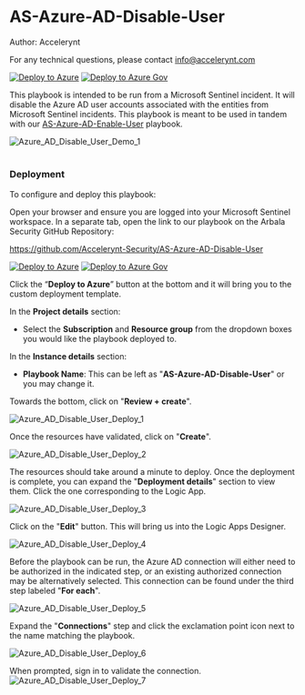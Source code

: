 # AS-Azure-AD-Disable-User
Author: Accelerynt

For any technical questions, please contact info@accelerynt.com  

[![Deploy to Azure](https://aka.ms/deploytoazurebutton)](https://portal.azure.com/#create/Microsoft.Template/uri/https%3A%2F%2Fraw.githubusercontent.com%2FAccelerynt-Security%2FAS-Azure-AD-Disable-User%2Fmaster%2Fazuredeploy.json)
[![Deploy to Azure Gov](https://aka.ms/deploytoazuregovbutton)](https://portal.azure.us/#create/Microsoft.Template/uri/https%3A%2F%2Fraw.githubusercontent.com%2FAccelerynt-Security%2FAS-Azure-AD-Disable-User%2Fmaster%2Fazuredeploy.json)    

This playbook is intended to be run from a Microsoft Sentinel incident. It will disable the Azure AD user accounts associated with the entities from Microsoft Sentinel incidents. This playbook is meant to be used in tandem with our [AS-Azure-AD-Enable-User](https://github.com/Accelerynt-Security/AS-Azure-AD-Enable-User) playbook.

![Azure_AD_Disable_User_Demo_1](Images/Azure_AD_Disable_User_Demo_1.png)


#
### Deployment

To configure and deploy this playbook:

Open your browser and ensure you are logged into your Microsoft Sentinel workspace. In a separate tab, open the link to our playbook on the Arbala Security GitHub Repository:

https://github.com/Accelerynt-Security/AS-Azure-AD-Disable-User

[![Deploy to Azure](https://aka.ms/deploytoazurebutton)](https://portal.azure.com/#create/Microsoft.Template/uri/https%3A%2F%2Fraw.githubusercontent.com%2FAccelerynt-Security%2FAS-Azure-AD-Disable-User%2Fmaster%2Fazuredeploy.json)
[![Deploy to Azure Gov](https://aka.ms/deploytoazuregovbutton)](https://portal.azure.us/#create/Microsoft.Template/uri/https%3A%2F%2Fraw.githubusercontent.com%2FAccelerynt-Security%2FAS-Azure-AD-Disable-User%2Fmaster%2Fazuredeploy.json)

Click the “**Deploy to Azure**” button at the bottom and it will bring you to the custom deployment template.

In the **Project details** section:

* Select the **Subscription** and **Resource group** from the dropdown boxes you would like the playbook deployed to.  

In the **Instance details** section:  
                                                  
* **Playbook Name**: This can be left as "**AS-Azure-AD-Disable-User**" or you may change it. 

Towards the bottom, click on "**Review + create**". 

![Azure_AD_Disable_User_Deploy_1](Images/Azure_AD_Disable_User_Deploy_1.png)

Once the resources have validated, click on "**Create**".

![Azure_AD_Disable_User_Deploy_2](Images/Azure_AD_Disable_User_Deploy_2.png)

The resources should take around a minute to deploy. Once the deployment is complete, you can expand the "**Deployment details**" section to view them.
Click the one corresponding to the Logic App.

![Azure_AD_Disable_User_Deploy_3](Images/Azure_AD_Disable_User_Deploy_3.png)

Click on the "**Edit**" button. This will bring us into the Logic Apps Designer.

![Azure_AD_Disable_User_Deploy_4](Images/Azure_AD_Disable_User_Deploy_4.png)

Before the playbook can be run, the Azure AD connection will either need to be authorized in the indicated step, or an existing authorized connection may be alternatively selected. This connection can be found under the third step labeled "**For each**".

![Azure_AD_Disable_User_Deploy_5](Images/Azure_AD_Disable_User_Deploy_5.png)

Expand the "**Connections**" step and click the exclamation point icon next to the name matching the playbook.
                                                                                                
![Azure_AD_Disable_User_Deploy_6](Images/Azure_AD_Disable_User_Deploy_6.png)

When prompted, sign in to validate the connection.                                                                                                
![Azure_AD_Disable_User_Deploy_7](Images/Azure_AD_Disable_User_Deploy_7.png)
